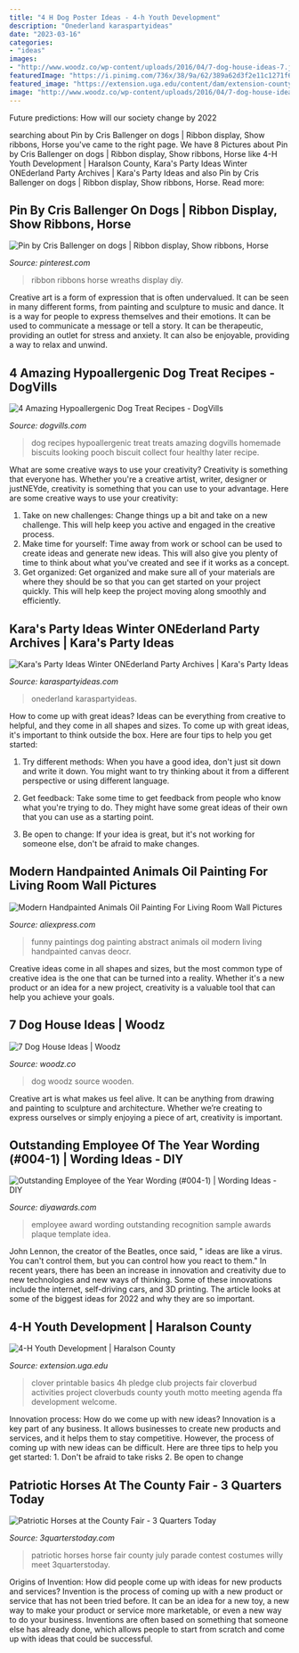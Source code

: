 ```yaml
---
title: "4 H Dog Poster Ideas - 4-h Youth Development"
description: "Onederland karaspartyideas"
date: "2023-03-16"
categories:
- "ideas"
images:
- "http://www.woodz.co/wp-content/uploads/2016/04/7-dog-house-ideas-7.jpg"
featuredImage: "https://i.pinimg.com/736x/38/9a/62/389a62d3f2e11c1271f6a71e1edf6405.jpg"
featured_image: "https://extension.uga.edu/content/dam/extension-county-offices/haralson-county/BASICS.jpg"
image: "http://www.woodz.co/wp-content/uploads/2016/04/7-dog-house-ideas-7.jpg"
---
```



Future predictions: How will our society change by 2022
 

	

		
searching about Pin by Cris Ballenger on dogs | Ribbon display, Show ribbons, Horse you've came to the right page. We have 8 Pictures about Pin by Cris Ballenger on dogs | Ribbon display, Show ribbons, Horse like 4-H Youth Development | Haralson County, Kara&#039;s Party Ideas Winter ONEderland Party Archives | Kara&#039;s Party Ideas and also Pin by Cris Ballenger on dogs | Ribbon display, Show ribbons, Horse. Read more:
		
    
## Pin By Cris Ballenger On Dogs | Ribbon Display, Show Ribbons, Horse

<img loading=lazy src="https://i.pinimg.com/736x/38/9a/62/389a62d3f2e11c1271f6a71e1edf6405.jpg" onerror="this.onerror=null;this.src='https://tse2.mm.bing.net/th?id=OIP.xvmDnmgn_FZEQSY6eMkKrAHaHX&amp;pid=15.1';" alt="Pin by Cris Ballenger on dogs | Ribbon display, Show ribbons, Horse">

_Source: pinterest.com_

>ribbon ribbons horse wreaths display diy. 

	

Creative art is a form of expression that is often undervalued. It can be seen in many different forms, from painting and sculpture to music and dance. It is a way for people to express themselves and their emotions. It can be used to communicate a message or tell a story. It can be therapeutic, providing an outlet for stress and anxiety. It can also be enjoyable, providing a way to relax and unwind.

    
## 4 Amazing Hypoallergenic Dog Treat Recipes - DogVills

<img loading=lazy src="https://www.dogvills.com/wp-content/uploads/2015/05/Hypoallergenic-Dog-Treats.jpg" onerror="this.onerror=null;this.src='https://tse2.mm.bing.net/th?id=OIP.MfBEvp1C8r6t6yQbmEQBkQHaKl&amp;pid=15.1';" alt="4 Amazing Hypoallergenic Dog Treat Recipes - DogVills">

_Source: dogvills.com_

>dog recipes hypoallergenic treat treats amazing dogvills homemade biscuits looking pooch biscuit collect four healthy later recipe. 

	

What are some creative ways to use your creativity?
Creativity is something that everyone has. Whether you're a creative artist, writer, designer or justNEYde, creativity is something that you can use to your advantage. Here are some creative ways to use your creativity: 
1. Take on new challenges: Change things up a bit and take on a new challenge. This will help keep you active and engaged in the creative process. 
2. Make time for yourself: Time away from work or school can be used to create ideas and generate new ideas. This will also give you plenty of time to think about what you've created and see if it works as a concept. 
3. Get organized: Get organized and make sure all of your materials are where they should be so that you can get started on your project quickly. This will help keep the project moving along smoothly and efficiently. 

    
## Kara&#039;s Party Ideas Winter ONEderland Party Archives | Kara&#039;s Party Ideas

<img loading=lazy src="https://karaspartyideas.com/wp-content/uploads/2016/03/Winter-ONEderland-Birthday-Party-via-Karas-Party-Ideas-KarasPartyIdeas.com33.jpg" onerror="this.onerror=null;this.src='https://tse4.mm.bing.net/th?id=OIP.hLbh4sgZBmmr0pNRglLO8QHaDq&amp;pid=15.1';" alt="Kara&#039;s Party Ideas Winter ONEderland Party Archives | Kara&#039;s Party Ideas">

_Source: karaspartyideas.com_

>onederland karaspartyideas. 

	

How to come up with great ideas?
Ideas can be everything from creative to helpful, and they come in all shapes and sizes. To come up with great ideas, it's important to think outside the box. Here are four tips to help you get started:
1. Try different methods: When you have a good idea, don't just sit down and write it down. You might want to try thinking about it from a different perspective or using different language.

2. Get feedback: Take some time to get feedback from people who know what you're trying to do. They might have some great ideas of their own that you can use as a starting point.

3. Be open to change: If your idea is great, but it's not working for someone else, don't be afraid to make changes.

    
## Modern Handpainted Animals Oil Painting For Living Room Wall Pictures

<img loading=lazy src="https://ae01.alicdn.com/kf/HTB13Zx2IpXXXXXEXFXXq6xXFXXXI/Modern-Handpainted-Animals-Oil-Painting-For-Living-Room-Wall-Pictures-Abstract-Art-Funny-Dog-Paintings-on.jpg" onerror="this.onerror=null;this.src='https://tse1.mm.bing.net/th?id=OIP.RW5Et3fTlMghsG4GcgeNfQHaHa&amp;pid=15.1';" alt="Modern Handpainted Animals Oil Painting For Living Room Wall Pictures">

_Source: aliexpress.com_

>funny paintings dog painting abstract animals oil modern living handpainted canvas deocr. 

	

Creative ideas come in all shapes and sizes, but the most common type of creative idea is the one that can be turned into a reality. Whether it's a new product or an idea for a new project, creativity is a valuable tool that can help you achieve your goals.

    
## 7 Dog House Ideas | Woodz

<img loading=lazy src="http://www.woodz.co/wp-content/uploads/2016/04/7-dog-house-ideas-7.jpg" onerror="this.onerror=null;this.src='https://tse2.mm.bing.net/th?id=OIP.4SwqnyM8smjARXa8lsckXQHaJ4&amp;pid=15.1';" alt="7 Dog House Ideas | Woodz">

_Source: woodz.co_

>dog woodz source wooden. 

	

Creative art is what makes us feel alive. It can be anything from drawing and painting to sculpture and architecture. Whether we’re creating to express ourselves or simply enjoying a piece of art, creativity is important.

    
## Outstanding Employee Of The Year Wording (#004-1) | Wording Ideas - DIY

<img loading=lazy src="https://www.diyawards.com/images/products/themes/google_ad.white/4-sample-detail-employee-recognition-award-886.jpg" onerror="this.onerror=null;this.src='https://tse1.mm.bing.net/th?id=OIP.6XdWAWJ55BzmIYLx5-S1oQHaHa&amp;pid=15.1';" alt="Outstanding Employee of the Year Wording (#004-1) | Wording Ideas - DIY">

_Source: diyawards.com_

>employee award wording outstanding recognition sample awards plaque template idea. 

	

John Lennon, the creator of the Beatles, once said, " ideas are like a virus. You can't control them, but you can control how you react to them." In recent years, there has been an increase in innovation and creativity due to new technologies and new ways of thinking. Some of these innovations include the internet, self-driving cars, and 3D printing. The article looks at some of the biggest ideas for 2022 and why they are so important.

    
## 4-H Youth Development | Haralson County

<img loading=lazy src="https://extension.uga.edu/content/dam/extension-county-offices/haralson-county/BASICS.jpg" onerror="this.onerror=null;this.src='https://tse2.mm.bing.net/th?id=OIP.XyHwAEgNbGFfj0n5rIab6QAAAA&amp;pid=15.1';" alt="4-H Youth Development | Haralson County">

_Source: extension.uga.edu_

>clover printable basics 4h pledge club projects fair cloverbud activities project cloverbuds county youth motto meeting agenda ffa development welcome. 

	

Innovation process: How do we come up with new ideas?
Innovation is a key part of any business. It allows businesses to create new products and services, and it helps them to stay competitive. However, the process of coming up with new ideas can be difficult. Here are three tips to help you get started: 1. Don't be afraid to take risks 2. Be open to change 
    
## Patriotic Horses At The County Fair - 3 Quarters Today

<img loading=lazy src="https://i1.wp.com/3QuartersToday.com/wp-content/uploads/2014/08/IMG952924-301.jpg?resize=600%2C800" onerror="this.onerror=null;this.src='https://tse1.mm.bing.net/th?id=OIP.a0LJ7veHiaOykzps1OL8FAHaJ4&amp;pid=15.1';" alt="Patriotic Horses at the County Fair - 3 Quarters Today">

_Source: 3quarterstoday.com_

>patriotic horses horse fair county july parade contest costumes willy meet 3quarterstoday. 

	

Origins of Invention: How did people come up with ideas for new products and services?
Invention is the process of coming up with a new product or service that has not been tried before. It can be an idea for a new toy, a new way to make your product or service more marketable, or even a new way to do your business. Inventions are often based on something that someone else has already done, which allows people to start from scratch and come up with ideas that could be successful.

